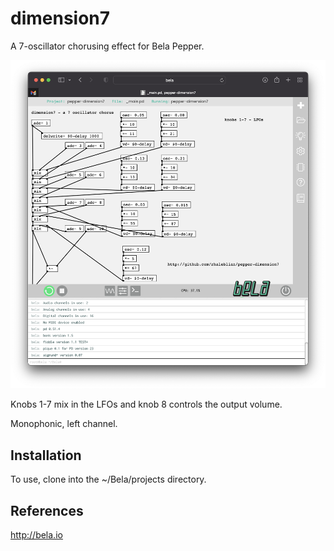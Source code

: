 # dimension7

A 7-oscillator chorusing effect for Bela Pepper.

![IDE screenshot](screenshot.png)

Knobs 1-7 mix in the LFOs and knob 8 controls the output volume.

Monophonic, left channel.

## Installation

To use, clone into the ~/Bela/projects directory.

## References

http://bela.io
